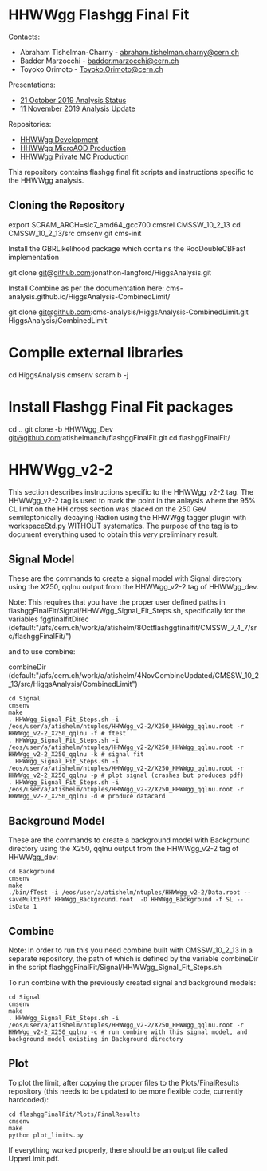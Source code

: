 # HHWWgg Flashgg Final Fit 

Contacts: 
- Abraham Tishelman-Charny - abraham.tishelman.charny@cern.ch 
- Badder Marzocchi - badder.marzocchi@cern.ch
- Toyoko Orimoto - Toyoko.Orimoto@cern.ch 

Presentations: 
- [21 October 2019 Analysis Status](https://indico.cern.ch/event/847927/contributions/3606888/attachments/1930081/3196452/HH_WWgg_Analysis_Status_21_October_2019.pdf)
- [11 November 2019 Analysis Update](https://indico.cern.ch/event/847923/contributions/3632148/attachments/1942588/3221820/HH_WWgg_Analysis_Update_11_November_2019_2.pdf)

Repositories:
- [HHWWgg Development](https://github.com/atishelmanch/flashgg/tree/HHWWgg_dev)
- [HHWWgg MicroAOD Production](https://github.com/atishelmanch/flashgg/tree/HHWWgg_Crab)
- [HHWWgg Private MC Production](https://github.com/NEUAnalyses/HH_WWgg/tree/HHWWgg_PrivateMC)

This repository contains flashgg final fit scripts and instructions specific to the HHWWgg analysis. 

## Cloning the Repository 

export SCRAM_ARCH=slc7_amd64_gcc700
cmsrel CMSSW_10_2_13
cd CMSSW_10_2_13/src
cmsenv
git cms-init

Install the GBRLikelihood package which contains the RooDoubleCBFast implementation

git clone git@github.com:jonathon-langford/HiggsAnalysis.git

Install Combine as per the documentation here: cms-analysis.github.io/HiggsAnalysis-CombinedLimit/

git clone git@github.com:cms-analysis/HiggsAnalysis-CombinedLimit.git HiggsAnalysis/CombinedLimit

# Compile external libraries
cd HiggsAnalysis
cmsenv
scram b -j 

# Install Flashgg Final Fit packages
cd ..
git clone -b HHWWgg_Dev git@github.com:atishelmanch/flashggFinalFit.git
cd flashggFinalFit/

# HHWWgg_v2-2

This section describes instructions specific to the HHWWgg_v2-2 tag. The HHWWgg_v2-2 tag is used to mark the point in the anlaysis where the 95% CL limit on the HH cross section was placed on the 250 GeV semileptonically decaying Radion using the HHWWgg tagger plugin with workspaceStd.py WITHOUT systematics. The purpose of the tag is to document everything used to obtain this *very* preliminary result.

## Signal Model

These are the commands to create a signal model with Signal directory using the X250, qqlnu output from the HHWWgg_v2-2 tag of HHWWgg_dev.

Note: This requires that you have the proper user defined paths in flashggFinalFit/Signal/HHWWgg_Signal_Fit_Steps.sh, specifically for the variables 
fggfinalfitDirec (default:"/afs/cern.ch/work/a/atishelm/8Octflashggfinalfit/CMSSW_7_4_7/src/flashggFinalFit/")

and to use combine:

combineDir (default:"/afs/cern.ch/work/a/atishelm/4NovCombineUpdated/CMSSW_10_2_13/src/HiggsAnalysis/CombinedLimit")

```
cd Signal
cmsenv
make
. HHWWgg_Signal_Fit_Steps.sh -i /eos/user/a/atishelm/ntuples/HHWWgg_v2-2/X250_HHWWgg_qqlnu.root -r HHWWgg_v2-2_X250_qqlnu -f # ftest 
. HHWWgg_Signal_Fit_Steps.sh -i /eos/user/a/atishelm/ntuples/HHWWgg_v2-2/X250_HHWWgg_qqlnu.root -r HHWWgg_v2-2_X250_qqlnu -k # signal fit  
. HHWWgg_Signal_Fit_Steps.sh -i /eos/user/a/atishelm/ntuples/HHWWgg_v2-2/X250_HHWWgg_qqlnu.root -r HHWWgg_v2-2_X250_qqlnu -p # plot signal (crashes but produces pdf) 
. HHWWgg_Signal_Fit_Steps.sh -i /eos/user/a/atishelm/ntuples/HHWWgg_v2-2/X250_HHWWgg_qqlnu.root -r HHWWgg_v2-2_X250_qqlnu -d # produce datacard
```

## Background Model

These are the commands to create a background model with Background directory using the X250, qqlnu output from the HHWWgg_v2-2 tag of HHWWgg_dev:

```
cd Background 
cmsenv 
make
./bin/fTest -i /eos/user/a/atishelm/ntuples/HHWWgg_v2-2/Data.root --saveMultiPdf HHWWgg_Background.root  -D HHWWgg_Background -f SL --isData 1
```

## Combine 

Note: In order to run this you need combine built with CMSSW_10_2_13 in a separate repository, the path of which is defined by the variable combineDir in the script
flashggFinalFit/Signal/HHWWgg_Signal_Fit_Steps.sh 

To run combine with the previously created signal and background models:

```
cd Signal
cmsenv
make
. HHWWgg_Signal_Fit_Steps.sh -i /eos/user/a/atishelm/ntuples/HHWWgg_v2-2/X250_HHWWgg_qqlnu.root -r HHWWgg_v2-2_X250_qqlnu -c # run combine with this signal model, and background model existing in Background directory
```

## Plot

To plot the limit, after copying the proper files to the Plots/FinalResults repository (this needs to be updated to be more flexible code, currently hardcoded):

```
cd flashggFinalFit/Plots/FinalResults
cmsenv
make
python plot_limits.py
```

If everything worked properly, there should be an output file called UpperLimit.pdf. 